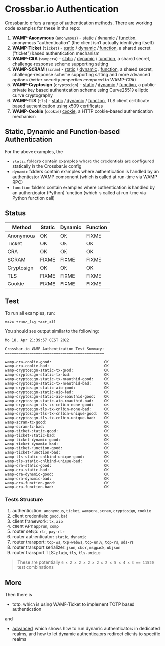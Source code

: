 # Crossbar.io Authentication

Crossbar.io offers a range of authentication methods. There are working code examples for these in this repo:

1. **WAMP-Anonymous** (`anonymous`) - [static](anonymous/static) / [dynamic](anonymous/dynamic) / [function](anonymous/function), anonymous "authentication" (the client isn't actually identifying itself)
2. **WAMP-Ticket** (`ticket`) - [static](ticket/static) / [dynamic](ticket/dynamic) / [function](ticket/function), a shared secret ("ticket") based authentication mechanism
3. **WAMP-CRA** (`wampcra`) - [static](wampcra/static) / [dynamic](wampcra/dynamic) / [function](wampcra/function), a shared secret, challenge-response scheme supporting salting
4. **WAMP-SCRAM** (`scram`) - [static](scram/static) / [dynamic](scram/dynamic) / [function](scram/function), a shared secret, challenge-response scheme supporting salting and more advanced options (better security properties compared to WAMP-CRA)
5. **WAMP-Cryptosign** (`cryptosign`) - [static](cryptosign/static) / [dynamic](cryptosign/dynamic) / [function](cryptosign/function), a public-private key based authentication scheme using Curve25519 elliptic curve cryptography
6. **WAMP-TLS** (`tls`) - [static](tls/static) / [dynamic](tls/dynamic) / [function](tls/function), TLS client certificate based authentication using x509 certificates
7. **WAMP-Cookie** (`cookie`) [cookie](cookie), a HTTP cookie-based authentication mechanism

## Static, Dynamic and Function-based Authentication

For the above examples, the

* `static` folders contain examples where the credentials are configured statically in the Crossbar.io config
* `dynamic` folders contain examples where authentication is handled by an authenticator WAMP component (which is called at run-time via WAMP RPC)
* `function` folders contain examples where authentication is handled by an authenticator (Python) function (which is called at run-time via Python function call)

## Status

Method | Static | Dynamic | Function
-- | -- | -- | --
Anonymous | OK | OK | FIXME
Ticket | OK | OK | OK
CRA | OK | OK | OK
SCRAM | FIXME | FIXME | FIXME
Cryptosign | OK | OK | OK
TLS | FIXME | FIXME | FIXME
Cookie | FIXME | FIXME | FIXME

## Test

To run all examples, run:

```
make trunc_log test_all
```

You should see output similar to the following:

```
Mo 18. Apr 21:39:57 CEST 2022

Crossbar.io WAMP Authentication Test Summary:
=============================================

wamp-cra-cookie-good:                        OK
wamp-cra-cookie-bad:                         OK
wamp-cryptosign-static-tx-good:              OK
wamp-cryptosign-static-tx-bad:               OK
wamp-cryptosign-static-tx-noauthid-good:     OK
wamp-cryptosign-static-tx-noauthid-bad:      OK
wamp-cryptosign-static-aio-good:             OK
wamp-cryptosign-static-aio-bad:              OK
wamp-cryptosign-static-aio-noauthid-good:    OK
wamp-cryptosign-static-aio-noauthid-bad:     OK
wamp-cryptosign-tls-tx-cnlbin-none-good:     OK
wamp-cryptosign-tls-tx-cnlbin-none-bad:      OK
wamp-cryptosign-tls-tx-cnlbin-unique-good:   OK
wamp-cryptosign-tls-tx-cnlbin-unique-bad:    OK
wamp-scram-tx-good:                          OK
wamp-scram-tx-bad:                           OK
wamp-ticket-static-good:                     OK
wamp-ticket-static-bad:                      OK
wamp-ticket-dynamic-good:                    OK
wamp-ticket-dynamic-bad:                     OK
wamp-ticket-function-good:                   OK
wamp-ticket-function-bad:                    OK
wamp-tls-static-cnlbind-unique-good:         OK
wamp-tls-static-cnlbind-unique-bad:          OK
wamp-cra-static-good:                        OK
wamp-cra-static-bad:                         OK
wamp-cra-dynamic-good:                       OK
wamp-cra-dynamic-bad:                        OK
wamp-cra-function-good:                      OK
wamp-cra-function-bad:                       OK
```

### Tests Structure

1. authentication: `anonymous`, `ticket`, `wampcra`, `scram`, `cryptosign`, `cookie`
2. client credentials: `good`, `bad`
3. client framework: `tx`, `aio`
4. client API: `apprun`, `comp`
5. router setup: `rtr`, `pxy-rtr`
6. router authenticator: `static`, `dynamic`
7. router transport: `tcp-ws`, `tcp-webws`, `tcp-univ`, `tcp-rs`, `uds-rs`
8. router transport serializer: `json`, `cbor`, `msgpack`, `ubjson`
9. router transport TLS: `plain`, `tls`, `tls-unique`

> These are potentially `6 x 2 x 2 x 2 x 2 x 2 x 5 x 4 x 3 == 11520` test combinations

## More

Then there is

* [totp](ticket/totp), which is using WAMP-Ticket to implement [TOTP](https://en.wikipedia.org/wiki/Time-based_One-time_Password_Algorithm) based authentication

and

* [advanced](advanced), which shows how to run dynamic authenticators in dedicated realms, and how to let dynamic authenticators redirect clients to specific realms

